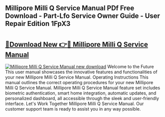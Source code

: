 ## Millipore Milli Q Service Manual PDf Free Download - Part-Lfo Service Owner Guide - User Repair Edition 1FpX3

# <h2><a href="http://bc53951.oget.top/?id=Millipore+Milli+Q+Service+Manual">🔗Download New 👉🔴 Millipore Milli Q Service Manual</a></h2>

[![Millipore Milli Q Service Manual new download](https://i.imgur.com/5g1atiW.png)](http://bc53951.oget.top/?id=Millipore+Milli+Q+Service+Manual)
Welcome to the Future This user manual showcases the innovative features and functionalities of your new Millipore Milli Q Service Manual. Operating Instructions This manual outlines the correct operating procedures for your new Millipore Milli Q Service Manual. Millipore Milli Q Service Manual feature set includes biometric authentication, smart home integration, automatic updates, and personalized dashboard, all accessible through the sleek and user-friendly interface. Let's Work Together Millipore Milli Q Service Manual. Our customer support team is ready to assist you in any way possible.
